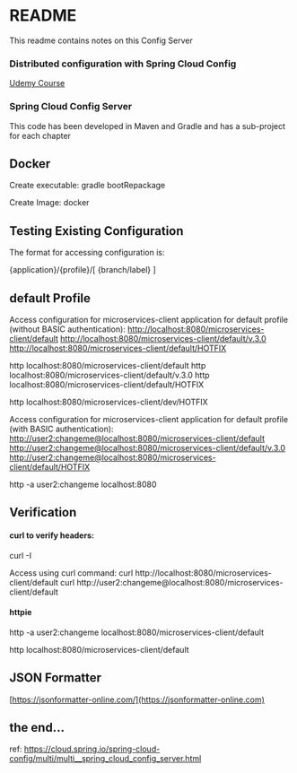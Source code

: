 # README #

This readme contains notes on this Config Server

### Distributed configuration with Spring Cloud Config
[Udemy Course](https://www.udemy.com/distributed-configuration-with-spring-cloud-config)


### Spring Cloud Config Server
This code has been developed in Maven and Gradle and has a sub-project for each chapter


Docker
------
Create executable: gradle bootRepackage

Create Image: docker



## Testing Existing Configuration

The format for accessing configuration is:

{application}/{profile}/[ {branch/label} ]

default Profile
-

Access configuration for microservices-client application for default profile (without BASIC authentication):
[http://localhost:8080/microservices-client/default](http://localhost:8080/microservices-client/default)
[http://localhost:8080/microservices-client/default/v.3.0](http://localhost:8080/microservices-client/default/v.3.0)
[http://localhost:8080/microservices-client/default/HOTFIX](http://localhost:8080/microservices-client/default/HOTFIX)

http localhost:8080/microservices-client/default
http localhost:8080/microservices-client/default/v.3.0
http localhost:8080/microservices-client/default/HOTFIX

http localhost:8080/microservices-client/dev/HOTFIX


Access configuration for microservices-client application for default profile (with BASIC authentication):
[http://user2:changeme@localhost:8080/microservices-client/default](http://user2:changeme@localhost:8080/microservices-client/default)
[http://user2:changeme@localhost:8080/microservices-client/default/v.3.0](http://user2:changeme@localhost:8080/microservices-client/default/v.3.0)
[http://user2:changeme@localhost:8080/microservices-client/default/HOTFIX](http://user2:changeme@localhost:8080/microservices-client/default/HOTFIX)

http -a user2:changeme localhost:8080



Verification
---

#### curl to verify headers:

curl -I


Access using curl command:
curl http://localhost:8080/microservices-client/default
curl http://user2:changeme@localhost:8080/microservices-client/default

#### httpie

http -a user2:changeme localhost:8080/microservices-client/default

http localhost:8080/microservices-client/default

JSON Formatter
---
[https://jsonformatter-online.com/](https://jsonformatter-online.com)

## the end... ##

ref: https://cloud.spring.io/spring-cloud-config/multi/multi__spring_cloud_config_server.html